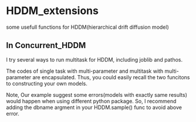 # HDDM_extensions
some usefull functions for HDDM(hierarchical drift diffusion model)

## In Concurrent_HDDM
I try several ways to run multitask for HDDM, including joblib and pathos.

The codes of single task with multi-parameter and multitask with multi-parameter are encapsulated. Thus, you could easily recall the two funcitons to constructing your own models.

Note, Our example suggest some errors(models with exactly same results) would happen when using different python package. So, I recommend adding the dbname argment in your HDDM.sample() func to avoid above error.

